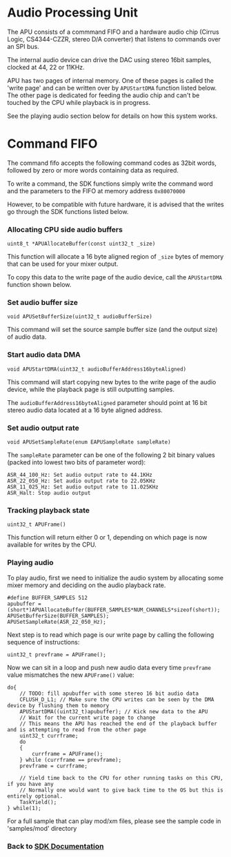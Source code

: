 # Audio Processing Unit

The APU consists of a commmand FIFO and a hardware audio chip (Cirrus Logic, CS4344-CZZR, stereo D/A converter) that listens to commands over an SPI bus.

The internal audio device can drive the DAC using stereo 16bit samples, clocked at 44, 22 or 11KHz.

APU has two pages of internal memory. One of these pages is called the 'write page' and can be written over by `APUStartDMA` function listed below. The other page is dedicated for feeding the audio chip and can't be touched by the CPU while playback is in progress.

See the playing audio section below for details on how this system works.

# Command FIFO

The command fifo accepts the following command codes as 32bit words, followed by zero or more words containing data as required.

To write a command, the SDK functions simply write the command word and the parameters to the FIFO at memory address `0x80070000`

However, to be compatible with future hardware, it is advised that the writes go through the SDK functions listed below.

### Allocating CPU side audio buffers
`uint8_t *APUAllocateBuffer(const uint32_t _size)`

This function will allocate a 16 byte aligned region of `_size` bytes of memory that can be used for your mixer output.

To copy this data to the write page of the audio device, call the `APUStartDMA` function shown below.

### Set audio buffer size
`void APUSetBufferSize(uint32_t audioBufferSize)`

This command will set the source sample buffer size (and the output size) of audio data.

### Start audio data DMA
`void APUStartDMA(uint32_t audioBufferAddress16byteAligned)`

This command will start copying new bytes to the write page of the audio device, while the playback page is still outputting samples.

The `audioBufferAddress16byteAligned` parameter should point at 16 bit stereo audio data located at a 16 byte aligned address.

### Set audio output rate
`void APUSetSampleRate(enum EAPUSampleRate sampleRate)`

The `sampleRate` parameter can be one of the following 2 bit binary values (packed into lowest two bits of parameter word):
```
ASR_44_100_Hz: Set audio output rate to 44.1KHz
ASR_22_050_Hz: Set audio output rate to 22.05KHz
ASR_11_025_Hz: Set audio output rate to 11.025KHz
ASR_Halt: Stop audio output
```

### Tracking playback state
`uint32_t APUFrame()`

This function will return either 0 or 1, depending on which page is now available for writes by the CPU.

### Playing audio

To play audio, first we need to initialize the audio system by allocating some mixer memory and deciding on the audio playback rate.

```
#define BUFFER_SAMPLES 512
apubuffer = (short*)APUAllocateBuffer(BUFFER_SAMPLES*NUM_CHANNELS*sizeof(short));
APUSetBufferSize(BUFFER_SAMPLES);
APUSetSampleRate(ASR_22_050_Hz);
```

Next step is to read which page is our write page by calling the following sequence of instructions:
```
uint32_t prevframe = APUFrame();
```

Now we can sit in a loop and push new audio data every time `prevframe` value mismatches the new `APUFrame()` value:
```
do{
	// TODO: fill apubuffer with some stereo 16 bit audio data
	CFLUSH_D_L1; // Make sure the CPU writes can be seen by the DMA device by flushing them to memory
	APUStartDMA((uint32_t)apubuffer); // Kick new data to the APU
	// Wait for the current write page to change
	// This means the APU has reached the end of the playback buffer and is attempting to read from the other page
	uint32_t currframe;
	do
	{
		currframe = APUFrame();
	} while (currframe == prevframe);
	prevframe = currframe;

	// Yield time back to the CPU for other running tasks on this CPU, if you have any
	// Normally one would want to give back time to the OS but this is entirely optional.
	TaskYield();
} while(1);
```

For a full sample that can play mod/xm files, please see the sample code in 'samples/mod' directory

### Back to [SDK Documentation](README.md)